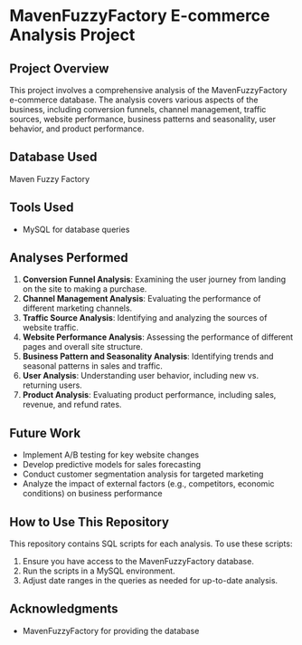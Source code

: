 # MavenFuzzyFactory E-commerce Analysis Project

## Project Overview

This project involves a comprehensive analysis of the MavenFuzzyFactory e-commerce database. The analysis covers various aspects of the business, including conversion funnels, channel management, traffic sources, website performance, business patterns and seasonality, user behavior, and product performance.

## Database Used

Maven Fuzzy Factory

## Tools Used

- MySQL for database queries

## Analyses Performed

1. **Conversion Funnel Analysis**: Examining the user journey from landing on the site to making a purchase.
2. **Channel Management Analysis**: Evaluating the performance of different marketing channels.
3. **Traffic Source Analysis**: Identifying and analyzing the sources of website traffic.
4. **Website Performance Analysis**: Assessing the performance of different pages and overall site structure.
5. **Business Pattern and Seasonality Analysis**: Identifying trends and seasonal patterns in sales and traffic.
6. **User Analysis**: Understanding user behavior, including new vs. returning users.
7. **Product Analysis**: Evaluating product performance, including sales, revenue, and refund rates.


## Future Work

- Implement A/B testing for key website changes
- Develop predictive models for sales forecasting
- Conduct customer segmentation analysis for targeted marketing
- Analyze the impact of external factors (e.g., competitors, economic conditions) on business performance

## How to Use This Repository

This repository contains SQL scripts for each analysis. To use these scripts:

1. Ensure you have access to the MavenFuzzyFactory database.
2. Run the scripts in a MySQL environment.
3. Adjust date ranges in the queries as needed for up-to-date analysis.


## Acknowledgments

- MavenFuzzyFactory for providing the database
